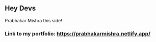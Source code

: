 ## Hey Devs
Prabhakar Mishra this side!

### Link to my portfolio: https://prabhakarmishra.netlify.app/
